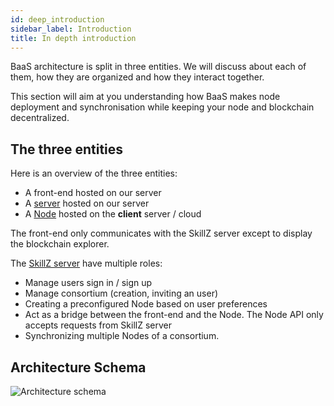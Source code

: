 ```yaml
---
id: deep_introduction
sidebar_label: Introduction
title: In depth introduction
---
```


BaaS architecture is split in three entities.
We will discuss about each of them, how they are organized and how they interact together.

This section will aim at you understanding how BaaS makes node deployment and synchronisation while keeping your node and blockchain decentralized.

## The three entities

Here is an overview of the three entities:
- A front-end hosted on our server
- A [server](Server.md) hosted on our server
- A [Node](Node_deep.md) hosted on the __client__ server / cloud

The front-end only communicates with the SkillZ server except to display the blockchain explorer.

The [SkillZ server](Server.md) have multiple roles:
- Manage users sign in / sign up
- Manage consortium (creation, inviting an user)
- Creating a preconfigured Node based on user preferences
- Act as a bridge between the front-end and the Node. The Node API only accepts requests from SkillZ server
- Synchronizing multiple Nodes of a consortium.

## Architecture Schema

![Architecture schema](/baas_docs/img/architecture.png)